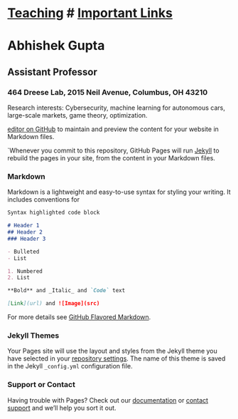 # [Teaching](https://gupta706.github.io/Teaching) # [Important Links](https://gupta706.github.io/ImportantLinks)

# Abhishek Gupta
## Assistant Professor
### 464 Dreese Lab, 2015 Neil Avenue, Columbus, OH 43210

Research interests: Cybersecurity, machine learning for autonomous cars, large-scale markets, game theory, optimization. 

[editor on GitHub](https://github.com/gupta706/gupta706.github.io/edit/master/README.md) to maintain and preview the content for your website in Markdown files.

`Whenever you commit to this repository, GitHub Pages will run [Jekyll](https://jekyllrb.com/) to rebuild the pages in your site, from the content in your Markdown files.

### Markdown

Markdown is a lightweight and easy-to-use syntax for styling your writing. It includes conventions for

```markdown
Syntax highlighted code block

# Header 1
## Header 2
### Header 3

- Bulleted
- List

1. Numbered
2. List

**Bold** and _Italic_ and `Code` text

[Link](url) and ![Image](src)
```

For more details see [GitHub Flavored Markdown](https://guides.github.com/features/mastering-markdown/).

### Jekyll Themes

Your Pages site will use the layout and styles from the Jekyll theme you have selected in your [repository settings](https://github.com/gupta706/gupta706.github.io/settings). The name of this theme is saved in the Jekyll `_config.yml` configuration file.

### Support or Contact

Having trouble with Pages? Check out our [documentation](https://help.github.com/categories/github-pages-basics/) or [contact support](https://github.com/contact) and we’ll help you sort it out.
